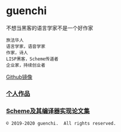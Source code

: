 # guenchi

不想当黑客的语言学家不是一个好作家

```
旅法华人
语言学家，语音学家
作家，诗人
LISP黑客，Scheme传道者
企业家，持续创业者
```
[Github镜像](https://guenchi.github.io)

### [个人作品](0x0000.md)

### [Scheme及其编译器实现论文集](https://guenchi.github.io/Scheme/) 



```
© 2019-2020 guenchi.  All rights reserved.
```
